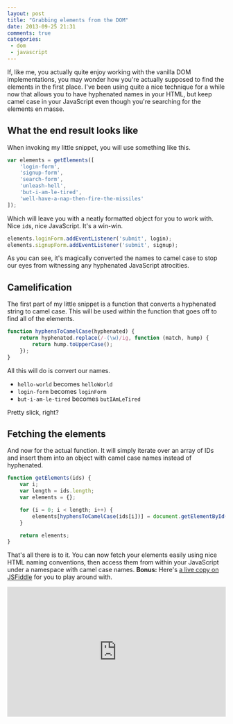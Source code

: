 ```yaml
---
layout: post
title: "Grabbing elements from the DOM"
date: 2013-09-25 21:31
comments: true
categories:
 - dom
 - javascript
---
```


If, like me, you actually quite enjoy working with the vanilla DOM implementations, you may wonder how you're actually supposed to find the elements in the first place. I've been using quite a nice technique for a while now that allows you to have hyphenated names in your HTML, but keep camel case in your JavaScript even though you're searching for the elements en masse.

<!-- more -->

## What the end result looks like

When invoking my little snippet, you will use something like this.

```javascript
var elements = getElements([
	'login-form',
	'signup-form',
	'search-form',
	'unleash-hell',
	'but-i-am-le-tired',
	'well-have-a-nap-then-fire-the-missiles'
]);
```

Which will leave you with a neatly formatted object for you to work with. Nice `id`s, nice JavaScript. It's a win-win.

```javascript
elements.loginForm.addEventListener('submit', login);
elements.signupForm.addEventListener('submit', signup);
```

As you can see, it's magically converted the names to camel case to stop our eyes from witnessing any hyphenated JavaScript atrocities.

## Camelification

The first part of my little snippet is a function that converts a hyphenated string to camel case. This will be used within the function that goes off to find all of the elements.

```javascript
function hyphensToCamelCase(hyphenated) {
	return hyphenated.replace(/-(\w)/ig, function (match, hump) {
		return hump.toUpperCase();
	});
}
```

All this will do is convert our names.

 * `hello-world` becomes `helloWorld`
 * `login-form` becomes `loginForm`
 * `but-i-am-le-tired` becomes `butIAmLeTired`

Pretty slick, right?

## Fetching the elements

And now for the actual function. It will simply iterate over an array of IDs and insert them into an object with camel case names instead of hyphenated.

```javascript
function getElements(ids) {
	var i;
	var length = ids.length;
	var elements = {};

	for (i = 0; i < length; i++) {
		elements[hyphensToCamelCase(ids[i])] = document.getElementById(ids[i]);
	}

	return elements;
}
```

That's all there is to it. You can now fetch your elements easily using nice HTML naming conventions, then access them from within your JavaScript under a namespace with camel case names. **Bonus:** Here's [a live copy on JSFiddle][fiddle] for you to play around with.

<iframe width="100%" height="300" src="http://jsfiddle.net/Wolfy87/JFZQZ/embedded/" allowfullscreen="allowfullscreen" frameborder="0"></iframe>

[fiddle]: http://jsfiddle.net/Wolfy87/JFZQZ/